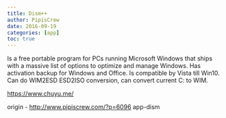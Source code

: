 ```yaml
---
title: Dism++
author: PipisCrew
date: 2016-09-19
categories: [app]
toc: true
---
```


Is a free portable program for PCs running Microsoft Windows that ships with a massive list of options to optimize and manage Windows. Has activation backup for Windows and Office. Is compatible by Vista till Win10. Can do WIM2ESD ESD2ISO conversion, can convert current C: to WIM.

https://www.chuyu.me/

origin - http://www.pipiscrew.com/?p=6096 app-dism